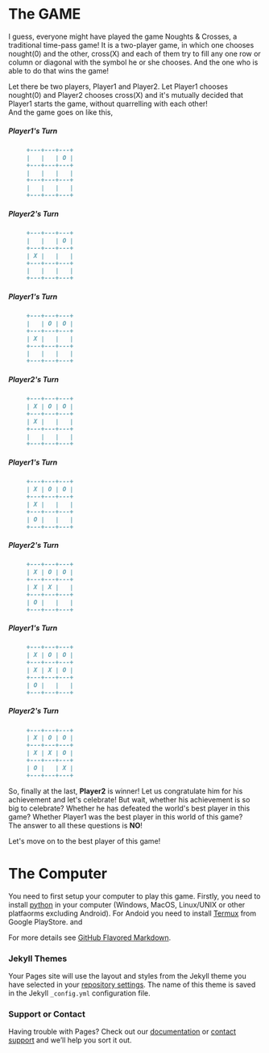 # The GAME

I guess, everyone might have played the game Noughts & Crosses, a traditional time-pass game! It is a two-player game, in which one chooses nought(0) and the other, cross(X) and each of them try to fill any one row or column or diagonal with the symbol he or she chooses. And the one who is able to do that wins the game!  
  
Let there be two players, Player1 and Player2. Let Player1 chooses nought(0) and Player2 chooses cross(X) and it's mutually decided that Player1 starts the game, without quarrelling with each other!  
And the game goes on like this,

##### Player1's Turn
```markdown
     +---+---+---+
     |   |   | O |
     +---+---+---+
     |   |   |   |
     +---+---+---+
     |   |   |   |
     +---+---+---+
```

##### Player2's Turn
```markdown
     +---+---+---+
     |   |   | O |
     +---+---+---+
     | X |   |   |
     +---+---+---+
     |   |   |   |
     +---+---+---+
```

##### Player1's Turn
```markdown
     +---+---+---+
     |   | O | O |
     +---+---+---+
     | X |   |   |
     +---+---+---+
     |   |   |   |
     +---+---+---+
```

##### Player2's Turn
```markdown
     +---+---+---+
     | X | O | O |
     +---+---+---+
     | X |   |   |
     +---+---+---+
     |   |   |   |
     +---+---+---+
```

##### Player1's Turn
```markdown
     +---+---+---+
     | X | O | O |
     +---+---+---+
     | X |   |   |
     +---+---+---+
     | O |   |   |
     +---+---+---+
```

##### Player2's Turn
```markdown
     +---+---+---+
     | X | O | O |
     +---+---+---+
     | X | X |   |
     +---+---+---+
     | O |   |   |
     +---+---+---+
```

##### Player1's Turn
```markdown
     +---+---+---+
     | X | O | O |
     +---+---+---+
     | X | X | O |
     +---+---+---+
     | O |   |   |
     +---+---+---+
```

##### Player2's Turn
```markdown
     +---+---+---+
     | X | O | O |
     +---+---+---+
     | X | X | O |
     +---+---+---+
     | O |   | X |
     +---+---+---+
```
So, finally at the last, **Player2** is winner! Let us congratulate him for his achievement and let's celebrate! But wait, whether his achievement is so big to celebrate? Whether he has defeated the world's best player in this game? Whether Player1 was the best player in this world of this game?  
The answer to all these questions is **NO**!  
  
Let's move on to the best player of this game!  
  
# The Computer

You need to first setup your computer to play this game. Firstly, you need to install [python](https://www.python.org/downloads/) in your computer (Windows, MacOS, Linux/UNIX or other platfaorms excluding Android). For Andoid you need to install [Termux](https://play.google.com/store/apps/details?id=com.termux&hl=en_IN&gl=US) from  Google PlayStore.
and 



For more details see [GitHub Flavored Markdown](https://guides.github.com/features/mastering-markdown/).

### Jekyll Themes

Your Pages site will use the layout and styles from the Jekyll theme you have selected in your [repository settings](https://github.com/ani339677/TIC-TAC-TOE/settings). The name of this theme is saved in the Jekyll `_config.yml` configuration file.

### Support or Contact

Having trouble with Pages? Check out our [documentation](https://docs.github.com/categories/github-pages-basics/) or [contact support](https://github.com/contact) and we’ll help you sort it out.

